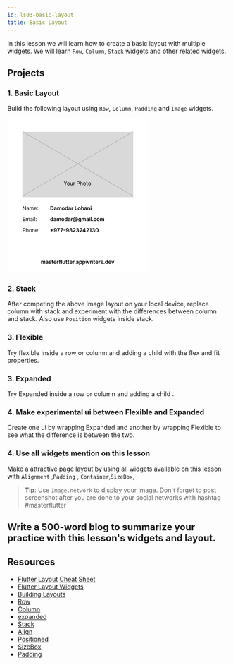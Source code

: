 ```yaml
---
id: ls03-basic-layout
title: Basic Layout
---
```


In this lesson we will learn how to create a basic layout with multiple widgets. We will learn `Row`, `Column`, `Stack` widgets and other related widgets.

## Projects

### 1. Basic Layout

Build the following layout using `Row`, `Column`, `Padding` and `Image` widgets.

![Basic layout](/images/ch05-ls03-pr-01.png)

### 2. Stack 

After competing the above image layout on your local device, replace column with stack and experiment with the differences between column and stack. Also use `Position` widgets inside stack.

### 3. Flexible 

Try flexible inside a row or column and adding a child with the flex and fit properties.

### 3. Expanded 

Try Expanded inside a row or column and adding a child .

### 4. Make experimental ui between Flexible and Expanded

Create one ui by wrapping Expanded and another by wrapping Flexible to see what the difference is between the two.

### 4. Use all widgets mention on this lesson

Make a attractive page layout by using all widgets available on this lesson with `Alignment` ,`Padding` , `Container`,`SizeBox`, 


> **Tip**: Use `Image.network` to display your image. Don't forget to post screenshot after you are done to your social networks with hashtag #masterflutter

## Write a 500-word blog to summarize your practice with this lesson's widgets and layout.

## Resources

- [Flutter Layout Cheat Sheet](https://medium.com/flutter-community/flutter-layout-cheat-sheet-5363348d037e)
- [Flutter Layout Widgets](https://flutter.dev/docs/development/ui/layout)
- [Building Layouts](https://docs.flutter.dev/development/ui/layout/tutorial)
- [Row](https://api.flutter.dev/flutter/widgets/Row-class.html)
- [Column](https://api.flutter.dev/flutter/widgets/Column-class.html)
- [expanded](https://api.flutter.dev/flutter/widgets/Expanded-class.html)
- [Stack](https://api.flutter.dev/flutter/widgets/Stack-class.html)
- [Align](https://api.flutter.dev/flutter/widgets/Align-class.html)
- [Positioned](https://api.flutter.dev/flutter/widgets/Positioned-class.html)
- [SizeBox](https://api.flutter.dev/flutter/widgets/SizedBox-class.html)
- [Padding](https://api.flutter.dev/flutter/widgets/Padding-class.html)

